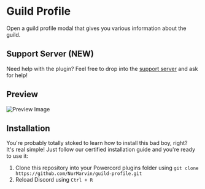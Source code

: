 # Guild Profile

Open a guild profile modal that gives you various information about the guild.

## Support Server (NEW)
Need help with the plugin? Feel free to drop into the [support server](https://nurmarv.in/support) and ask for help!

## Preview

![Preview Image](https://i.imgur.com/C4nLf2Q.png)

## Installation

You're probably totally stoked to learn how to install this bad boy, right? \
It's real simple! Just follow our certified installation guide and you're ready to use it: 

1. Clone this repository into your Powercord plugins folder using `git clone https://github.com/NurMarvin/guild-profile.git`
2. Reload Discord using `Ctrl + R`

